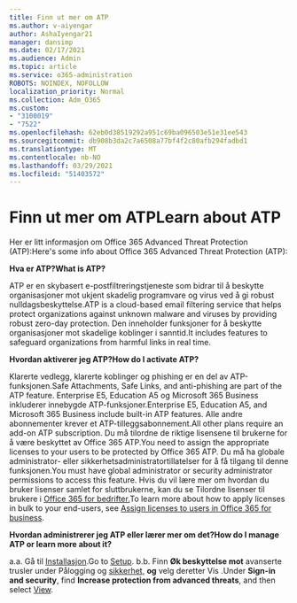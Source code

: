 ```yaml
---
title: Finn ut mer om ATP
ms.author: v-aiyengar
author: AshaIyengar21
manager: dansimp
ms.date: 02/17/2021
ms.audience: Admin
ms.topic: article
ms.service: o365-administration
ROBOTS: NOINDEX, NOFOLLOW
localization_priority: Normal
ms.collection: Adm_O365
ms.custom:
- "3100019"
- "7522"
ms.openlocfilehash: 62eb0d38519292a951c69ba096503e51e31ee543
ms.sourcegitcommit: db908b3da2c7a6508a77bf4f2c80afb294fadbd1
ms.translationtype: MT
ms.contentlocale: nb-NO
ms.lasthandoff: 03/29/2021
ms.locfileid: "51403572"
---
```

# <a name="learn-about-atp"></a><span data-ttu-id="81ce8-102">Finn ut mer om ATP</span><span class="sxs-lookup"><span data-stu-id="81ce8-102">Learn about ATP</span></span>

<span data-ttu-id="81ce8-103">Her er litt informasjon om Office 365 Advanced Threat Protection (ATP):</span><span class="sxs-lookup"><span data-stu-id="81ce8-103">Here's some info about Office 365 Advanced Threat Protection (ATP):</span></span>

<span data-ttu-id="81ce8-104">**Hva er ATP?**</span><span class="sxs-lookup"><span data-stu-id="81ce8-104">**What is ATP?**</span></span>

<span data-ttu-id="81ce8-105">ATP er en skybasert e-postfiltreringstjeneste som bidrar til å beskytte organisasjoner mot ukjent skadelig programvare og virus ved å gi robust nulldagsbeskyttelse.</span><span class="sxs-lookup"><span data-stu-id="81ce8-105">ATP is a cloud-based email filtering service that helps protect organizations against unknown malware and viruses by providing robust zero-day protection.</span></span> <span data-ttu-id="81ce8-106">Den inneholder funksjoner for å beskytte organisasjoner mot skadelige koblinger i sanntid.</span><span class="sxs-lookup"><span data-stu-id="81ce8-106">It includes features to safeguard organizations from harmful links in real time.</span></span>

<span data-ttu-id="81ce8-107">**Hvordan aktiverer jeg ATP?**</span><span class="sxs-lookup"><span data-stu-id="81ce8-107">**How do I activate ATP?**</span></span>

<span data-ttu-id="81ce8-108">Klarerte vedlegg, klarerte koblinger og phishing er en del av ATP-funksjonen.</span><span class="sxs-lookup"><span data-stu-id="81ce8-108">Safe Attachments, Safe Links, and anti-phishing are part of the ATP feature.</span></span> <span data-ttu-id="81ce8-109">Enterprise E5, Education A5 og Microsoft 365 Business inkluderer innebygde ATP-funksjoner.</span><span class="sxs-lookup"><span data-stu-id="81ce8-109">Enterprise E5, Education A5, and Microsoft 365 Business include built-in ATP features.</span></span> <span data-ttu-id="81ce8-110">Alle andre abonnementer krever et ATP-tilleggsabonnement.</span><span class="sxs-lookup"><span data-stu-id="81ce8-110">All other plans require an add-on ATP subscription.</span></span> <span data-ttu-id="81ce8-111">Du må tilordne de riktige lisensene til brukerne for å være beskyttet av Office 365 ATP.</span><span class="sxs-lookup"><span data-stu-id="81ce8-111">You need to assign the appropriate licenses to your users to be protected by Office 365 ATP.</span></span> <span data-ttu-id="81ce8-112">Du må ha globale administrator- eller sikkerhetsadministratortillatelser for å få tilgang til denne funksjonen.</span><span class="sxs-lookup"><span data-stu-id="81ce8-112">You must have global administrator or security administrator permissions to access this feature.</span></span> <span data-ttu-id="81ce8-113">Hvis du vil lære mer om hvordan du bruker lisenser samlet for sluttbrukerne, kan du se Tilordne lisenser til brukere i [Office 365 for bedrifter.](https://go.microsoft.com/fwlink/?linkid=2093435)</span><span class="sxs-lookup"><span data-stu-id="81ce8-113">To learn more about how to apply licenses in bulk to your end-users, see [Assign licenses to users in Office 365 for business](https://go.microsoft.com/fwlink/?linkid=2093435).</span></span>

<span data-ttu-id="81ce8-114">**Hvordan administrerer jeg ATP eller lærer mer om det?**</span><span class="sxs-lookup"><span data-stu-id="81ce8-114">**How do I manage ATP or learn more about it?**</span></span>

<span data-ttu-id="81ce8-115">a.</span><span class="sxs-lookup"><span data-stu-id="81ce8-115">a.</span></span> <span data-ttu-id="81ce8-116">Gå til [Installasjon](https://go.microsoft.com/fwlink/p/?linkid=2075721).</span><span class="sxs-lookup"><span data-stu-id="81ce8-116">Go to [Setup](https://go.microsoft.com/fwlink/p/?linkid=2075721).</span></span>
<span data-ttu-id="81ce8-117">b.</span><span class="sxs-lookup"><span data-stu-id="81ce8-117">b.</span></span> <span data-ttu-id="81ce8-118">Finn **Øk beskyttelse mot** avanserte trusler under Pålogging og [sikkerhet,](https://go.microsoft.com/fwlink/?linkid=2109302) **og** velg deretter Vis .</span><span class="sxs-lookup"><span data-stu-id="81ce8-118">Under **Sign-in and security**, find **Increase protection from advanced threats**, and then select [View](https://go.microsoft.com/fwlink/?linkid=2109302).</span></span>

